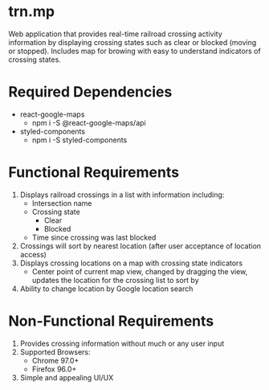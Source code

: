 # trn.mp
Web application that provides real-time railroad crossing activity information by displaying crossing states such as clear or blocked (moving or stopped). Includes map for browing with easy to understand indicators of crossing states.

# Required Dependencies
- react-google-maps
    - npm i -S @react-google-maps/api
- styled-components
    - npm i -S styled-components

# Functional Requirements
1. Displays railroad crossings in a list with information including: 
    - Intersection name
    - Crossing state
        - Clear
        - Blocked
    - Time since crossing was last blocked
2. Crossings will sort by nearest location (after user acceptance of location access)
3. Displays crossing locations on a map with crossing state indicators
    - Center point of current map view, changed by dragging the view, updates the location for the crossing list to sort by
4. Ability to change location by Google location search


# Non-Functional Requirements
1. Provides crossing information without much or any user input
2. Supported Browsers:
    - Chrome 97.0+
    - Firefox 96.0+
3. Simple and appealing UI/UX